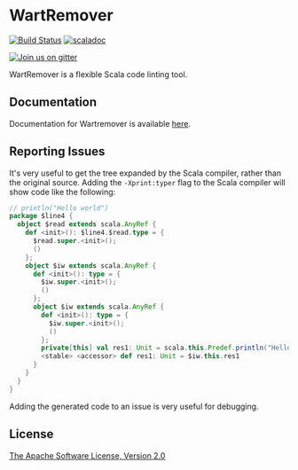 # WartRemover

[![Build Status](https://travis-ci.com/wartremover/wartremover.svg?branch=master)](https://travis-ci.com/wartremover/wartremover)
[![scaladoc](https://javadoc-badge.appspot.com/org.wartremover/wartremover_2.12.11.svg?label=scaladoc)](https://javadoc-badge.appspot.com/org.wartremover/wartremover_2.12.11/org/wartremover/index.html?javadocio=true)

[![Join us on gitter](http://badges.gitter.im/wartremover/Lobby.png)](https://gitter.im/wartremover/Lobby)

WartRemover is a flexible Scala code linting tool.

## Documentation

Documentation for Wartremover is available [here](http://www.wartremover.org).

## Reporting Issues

It's very useful to get the tree expanded by the Scala compiler,
rather than the original source. Adding the `-Xprint:typer` flag to
the Scala compiler will show code like the following:

```scala
// println("Hello world")
package $line4 {
  object $read extends scala.AnyRef {
    def <init>(): $line4.$read.type = {
      $read.super.<init>();
      ()
    };
    object $iw extends scala.AnyRef {
      def <init>(): type = {
        $iw.super.<init>();
        ()
      };
      object $iw extends scala.AnyRef {
        def <init>(): type = {
          $iw.super.<init>();
          ()
        };
        private[this] val res1: Unit = scala.this.Predef.println("Hello world");
        <stable> <accessor> def res1: Unit = $iw.this.res1
      }
    }
  }
}
```

Adding the generated code to an issue is very useful for debugging.

## License

[The Apache Software License, Version 2.0](http://www.apache.org/licenses/LICENSE-2.0.txt)
